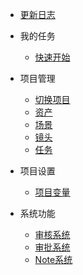 * [更新日志](/desktop/update.md)

* 我的任务
    * [快速开始](/desktop/quickstart.md)

* 项目管理
  * [切换项目](/desktop/project/project.md)
  * [资产](/desktop/project/asset.md)
  * [场景](/desktop/project/assembly.md)
  * [镜头](/desktop/project/shot.md)
  * [任务](/desktop/project/task.md)

* 项目设置
  * [项目变量](/desktop/project/variable.md)

* 系统功能
  * [审核系统](/desktop/module/review.md)
  * [审批系统](/desktop/module/approval.md)
  * [Note系统](/desktop/module/note.md)